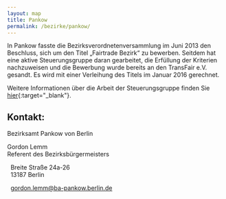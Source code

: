 ```yaml
---
layout: map
title: Pankow
permalink: /bezirke/pankow/
---
```



In Pankow fasste die Bezirksverordnetenversammlung im Juni 2013 den Beschluss, sich um den Titel „Fairtrade Bezirk“ zu bewerben. Seitdem hat eine aktive Steuerungsgruppe daran gearbeitet, die Erfüllung der Kriterien nachzuweisen und die Bewerbung wurde bereits an den TransFair e.V. gesandt. Es wird mit einer Verleihung des Titels im Januar 2016 gerechnet. 

Weitere Informationen über die Arbeit der Steuerungsgruppe finden Sie [hier](http://www.fairhandlung-pankow.de){:target="_blank"}.

## Kontakt:
Bezirksamt Pankow von Berlin

Gordon Lemm  
Referent des Bezirksbürgermeisters

<i class='fa fa-map-marker fa-fw'></i>&nbsp;&nbsp;Breite Straße 24a-26    
<i class='fa fa-fw'></i>&nbsp;&nbsp;13187 Berlin

<i class='fa fa-envelope fa-fw'></i>&nbsp;&nbsp;[gordon.lemm@ba-pankow.berlin.de](mailto:gordon.lemm@ba-pankow.berlin.de) 
